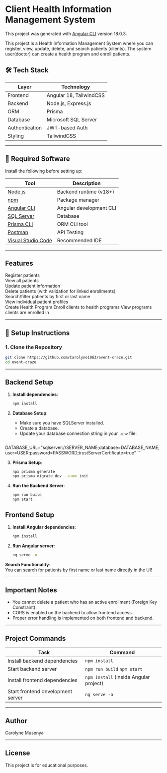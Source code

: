
# Client Health Information Management System

This project was generated with [Angular CLI](https://github.com/angular/angular-cli) version 18.0.3.

This project is a Health Information Management System where you can register, view, update, delete, and search patients (clients). The system user(doctor) can create a health program and enroll patients.


## 🛠 Tech Stack

| Layer         | Technology                    |
|---------------|-------------------------------|
| Frontend      | Angular 18, TailwindCSS       |
| Backend       | Node.js, Express.js           |
| ORM           | Prisma                        |
| Database      | Microsoft SQL Server          |
| Authentication| JWT-based Auth                |
| Styling       | TailwindCSS |

---

## 💾 Required Software

Install the following before setting up:

| Tool                             | Description                     |
|----------------------------------|---------------------------------|
| [Node.js](https://nodejs.org/)  | Backend runtime (v18+)          |
| [npm](https://www.npmjs.com/)   | Package manager                 |
| [Angular CLI](https://angular.io/cli) | Angular development CLI |
| [SQL Server](https://www.microsoft.com/sql-server/) | Database |
| [Prisma CLI](https://www.prisma.io/docs) | ORM CLI tool           |
| [Postman](https://www.postman.com/) | API Testing                |
| [Visual Studio Code](https://code.visualstudio.com/) | Recommended IDE |

---

## Features
 Register patients  
 View all patients  
 Update patient information  
 Delete patients (with validation for linked enrollments)  
 Search/filter patients by first or last name  
 View individual patient profiles  
 Create Health Program
 Enroll clients to health programs
 View programs clients are enrolled in

---

## 🔧 Setup Instructions

### 1. Clone the Repository

```bash
git clone https://github.com/Carolyne1063/event-craze.git
cd event-craze
```

---
## Backend Setup

1. **Install dependencies**:
   ```bash
   npm install
   ```

2. **Database Setup**:
   - Make sure you have SQLServer installed.
   - Create a database.
   - Update your database connection string in your `.env` file:
     ```plaintext
DATABASE_URL="sqlserver://SERVER_NAME;database=DATABASE_NAME;user=USER;password=PASSWORD;trustServerCertificate=true"
     ```


3. **Prisma Setup**:
   ```bash
   npx prisma generate
   npx prisma migrate dev --name init
   ```

4. **Run the Backend Server**:
   ```bash
   npm run build
   npm start
   ```

## Frontend Setup

1. **Install Angular dependencies**:
   ```bash
   npm install
   ```

2. **Run Angular server**:
   ```bash
   ng serve -o
   ```


**Search Functionality**:  
You can search for patients by first name or last name directly in the UI!

---

## Important Notes

- You cannot delete a patient who has an active enrollment (Foreign Key Constraint).
- CORS is enabled on the backend to allow frontend access.
- Proper error handling is implemented on both frontend and backend.

---

## Project Commands

| Task                      | Command                  |
| ---------------------------| --------------------------|
| Install backend dependencies | `npm install`             |
| Start backend server       | `npm run build`  `npm start`
| Install frontend dependencies | `npm install` (inside Angular project) |
| Start frontend development server | `ng serve -o`       |

---

## Author
Carolyne Musenya  

---

## License
This project is for educational purposes.
